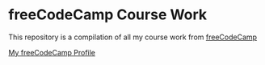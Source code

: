 <h1>freeCodeCamp Course Work</h1>

<p>This repository is a compilation of all my course work from <a href="https://freecodecamp.org">freeCodeCamp</a><p>

<p><a href="https://www.freecodecamp.org/D_Styck">My freeCodeCamp Profile</a></p>